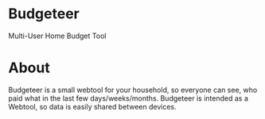 # Budgeteer
Multi-User Home Budget Tool

# About
Budgeteer is a small webtool for your household, so everyone can see,
who paid what in the last few days/weeks/months. Budgeteer is intended
as a Webtool, so data is easily shared between devices.
